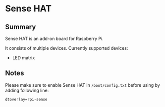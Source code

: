﻿# Sense HAT

## Summary

Sense HAT is an add-on board for Raspberry Pi.

It consists of multiple devices. Currently supported devices:
- LED matrix

## Notes

Please make sure to enable Sense HAT in `/boot/config.txt` before using by adding following line:

```
dtoverlay=rpi-sense
```